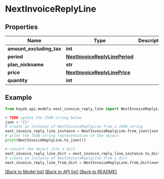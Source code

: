 # NextInvoiceReplyLine


## Properties

Name | Type | Description | Notes
------------ | ------------- | ------------- | -------------
**amount_excluding_tax** | **int** |  | [optional] 
**period** | [**NextInvoiceReplyLinePeriod**](NextInvoiceReplyLinePeriod.md) |  | [optional] 
**plan_nickname** | **str** |  | [optional] 
**price** | [**NextInvoiceReplyLinePrice**](NextInvoiceReplyLinePrice.md) |  | [optional] 
**quantity** | **int** |  | [optional] 

## Example

```python
from koyeb.api.models.next_invoice_reply_line import NextInvoiceReplyLine

# TODO update the JSON string below
json = "{}"
# create an instance of NextInvoiceReplyLine from a JSON string
next_invoice_reply_line_instance = NextInvoiceReplyLine.from_json(json)
# print the JSON string representation of the object
print(NextInvoiceReplyLine.to_json())

# convert the object into a dict
next_invoice_reply_line_dict = next_invoice_reply_line_instance.to_dict()
# create an instance of NextInvoiceReplyLine from a dict
next_invoice_reply_line_from_dict = NextInvoiceReplyLine.from_dict(next_invoice_reply_line_dict)
```
[[Back to Model list]](../README.md#documentation-for-models) [[Back to API list]](../README.md#documentation-for-api-endpoints) [[Back to README]](../README.md)


